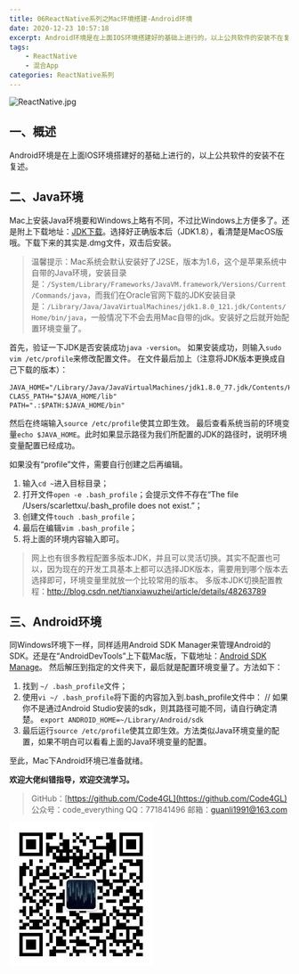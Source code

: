 ```yaml
---
title: 06ReactNative系列之Mac环境搭建-Android环境
date: 2020-12-23 10:57:18
excerpt: Android环境是在上面IOS环境搭建好的基础上进行的，以上公共软件的安装不在复述。
tags:
    - ReactNative
    - 混合App
categories: ReactNative系列
---
```


![ReactNative.jpg](https://upload-images.jianshu.io/upload_images/18236822-e9d8ac4cb99f3b3f.jpg?imageMogr2/auto-orient/strip%7CimageView2/2/w/1240)

## 一、概述

Android环境是在上面IOS环境搭建好的基础上进行的，以上公共软件的安装不在复述。

## 二、Java环境

Mac上安装Java环境要和Windows上略有不同，不过比Windows上方便多了。还是附上下载地址：[JDK下载](http://www.oracle.com/technetwork/java/javase/downloads/index.html)。选择好正确版本后（JDK1.8），看清楚是MacOS版哦。下载下来的其实是.dmg文件，双击后安装。
> 温馨提示：Mac系统会默认安装好了J2SE，版本为1.6，这个是苹果系统中自带的Java环境，安装目录是：`/System/Library/Frameworks/JavaVM.framework/Versions/Current/Commands/java`，而我们在Oracle官网下载的JDK安装目录是：`/Library/Java/JavaVirtualMachines/jdk1.8.0_121.jdk/Contents/Home/bin/java`，一般情况下不会去用Mac自带的jdk。安装好之后就开始配置环境变量了。

首先，验证一下JDK是否安装成功`java -version`。
如果安装成功，则输入`sudo vim /etc/profile`来修改配置文件。
在文件最后加上（注意将JDK版本更换成自己下载的版本）：

```config
JAVA_HOME="/Library/Java/JavaVirtualMachines/jdk1.8.0_77.jdk/Contents/Home/"
CLASS_PATH="$JAVA_HOME/lib"
PATH=".:$PATH:$JAVA_HOME/bin"
```

然后在终端输入`source /etc/profile`使其立即生效。
最后查看系统当前的环境变量`echo $JAVA_HOME`。此时如果显示路径为我们所配置的JDK的路径时，说明环境变量配置已经成功。

如果没有“profile”文件，需要自行创建之后再编辑。

1. 输入`cd ~`进入目标目录；
2. 打开文件`open -e .bash_profile`；会提示文件不存在“The file /Users/scarlettxu/.bash_profile does not exist.”；
3. 创建文件`touch .bash_profile`；
4. 最后在编辑`vim .bash_profile`；
5. 将上面的环境内容输入即可。

> 网上也有很多教程配置多版本JDK，并且可以灵活切换。其实不配置也可以，因为现在的开发工具基本上都可以选择JDK版本，需要用到哪个版本去选择即可，环境变量里就放一个比较常用的版本。
多版本JDK切换配置教程：<http://blog.csdn.net/tianxiawuzhei/article/details/48263789>

## 三、Android环境

同Windows环境下一样，同样适用Android SDK Manager来管理Android的SDK。还是在“AndroidDevTools”上下载Mac版，下载地址：[Android SDK Manage](http://www.androiddevtools.cn/)。
然后解压到指定的文件夹下，最后就是配置环境变量了。方法如下：

1. 找到 `~/ .bash_profile`文件；
2. 使用`vi ~/ .bash_profile`将下面的内容加入到.bash_profile文件中：
// 如果你不是通过Android Studio安装的sdk，则其路径可能不同，请自行确定清楚。
`export ANDROID_HOME=~/Library/Android/sdk`
3. 最后运行`source /etc/profile`使其立即生效。方法类似Java环境变量的配置，如果不明白可以看看上面的Java环境变量的配置。

至此，Mac下Android环境已准备就绪。

**欢迎大佬纠错指导，欢迎交流学习。**

>GitHub：[https://github.com/Code4GL](https://github.com/Code4GL)
公众号：code_everything
QQ：771841496
邮箱：guanli1991@163.com

![code_everything](/images/code_everything.jpg)
